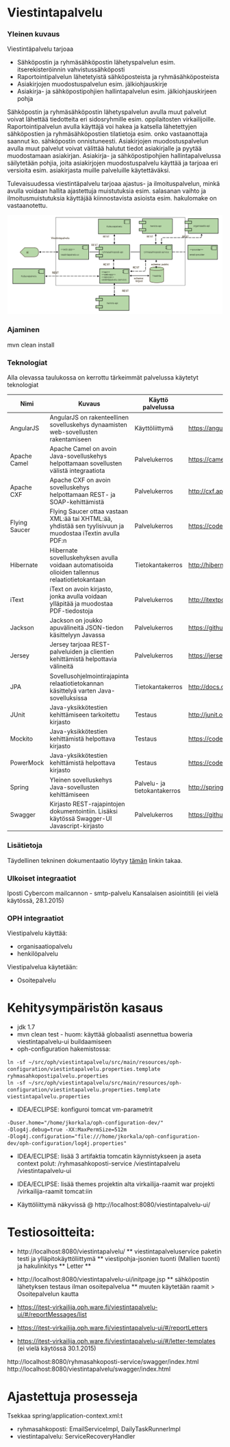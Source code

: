 Viestintapalvelu
================

### Yleinen kuvaus
Viestintäpalvelu tarjoaa
* Sähköpostin ja ryhmäsähköpostin lähetyspalvelun esim. itserekisteröinnin vahvistussähköposti
* Raportointipalvelun lähetetyistä sähköposteista ja ryhmäsähköposteista
* Asiakirjojen muodostuspalvelun esim. jälkiohjauskirje
* Asiakirja- ja sähköpostipohjien hallintapalvelun esim. jälkiohjauskirjeen pohja

Sähköpostin ja ryhmäsähköpostin lähetyspalvelun avulla muut palvelut voivat lähettää tiedotteita eri sidosryhmille esim. oppilaitosten virkailijoille. Raportointipalvelun avulla käyttäjä voi hakea ja katsella lähetettyjen sähköpostien ja ryhmäsähköpostien tilatietoja esim. onko vastaanottaja saannut ko. sähköpostin onnistuneesti. Asiakirjojen muodostuspalvelun avulla muut palvelut voivat välittää halutut tiedot asiakirjalle ja pyytää muodostamaan asiakirjan. Asiakirja- ja sähköpostipohjien hallintapalvelussa säilytetään pohjia, joita asiakirjojen muodostuspalvelu käyttää ja tarjoaa eri versioita esim. asiakirjasta muille palveluille käytettäväksi.

Tulevaisuudessa viestintäpalvelu tarjoaa ajastus- ja ilmoituspalvelun, minkä avulla voidaan hallita ajastettuja muistutuksia esim. salasanan vaihto ja ilmoitusmuistutuksia käyttäjää kiinnostavista asioista esim. hakulomake on vastaanotettu.

![Viestintäpalvelun arkkitehtuuri](doc/img/arkkitehtuuri.png)


### Ajaminen

mvn clean install

### Teknologiat

Alla olevassa taulukossa on kerrottu tärkeimmät palvelussa käytetyt teknologiat

| Nimi          | Kuvaus                                                                                                      | Käyttö palvelussa            | Linkki                                                  |
|---------------|-------------------------------------------------------------------------------------------------------------|------------------------------|---------------------------------------------------------|
| AngularJS     | AngularJS on rakenteellinen sovelluskehys dynaamisten web-sovellusten rakentamiseen                         | Käyttöliittymä               | https://angularjs.org                                   |
| Apache Camel  | Apache Camel on avoin Java-sovelluskehys helpottamaan sovellusten välistä integraatiota                     | Palvelukerros                | https://camel.apache.org                                |
| Apache CXF    | Apache CXF on avoin sovelluskehys helpottamaan REST- ja SOAP-kehittämistä                                   | Palvelukerros                | http://cxf.apache.org                                   |
| Flying Saucer | Flying Saucer ottaa vastaan XML:ää tai XHTML:ää, yhdistää sen tyylisivuun ja muodostaa iTextin avulla PDF:n | Palvelukerros                | https://code.google.com/p/flying-saucer                 |
| Hibernate     | Hibernate sovelluskehyksen avulla voidaan automatisoida olioiden tallennus relaatiotietokantaan             | Tietokantakerros             | http://hibernate.org                                    |
| iText         | iText on avoin kirjasto, jonka avulla voidaan ylläpitää ja muodostaa PDF-tiedostoja                         | Palvelukerros                | http://itextpdf.com                                     |
| Jackson       | Jackson on joukko apuvälineitä JSON-tiedon käsittelyyn Javassa                                              | Palvelukerros                | https://github.com/FasterXML/jackson                    |
| Jersey        | Jersey tarjoaa REST-palveluiden ja clientien kehittämistä helpottavia välineitä                             | Palvelukerros                | https://jersey.java.net/                                |
| JPA           | Sovellusohjelmointirajapinta relaatiotietokannan käsittelyä varten Java-sovelluksissa                       | Tietokantakerros             | http://docs.oracle.com/javaee/6/tutorial/doc/bnbpz.html |
| JUnit         | Java-yksikkötestien kehittämiseen tarkoitettu kirjasto                                                      | Testaus                      | http://junit.org/                                       |
| Mockito       | Java-yksikkötestien kehittämistä helpottava kirjasto                                                        | Testaus                      | https://code.google.com/p/mockito/                      |
| PowerMock     | Java-yksikkötestien kehittämistä helpottava kirjasto                                                        | Testaus                      | https://code.google.com/p/powermock/                    |
| Spring        | Yleinen sovelluskehys Java-sovellusten kehittämiseen                                                        | Palvelu- ja tietokantakerros | http://spring.io/                                       |
| Swagger       | Kirjasto REST-rajapintojen dokumentointiin. Lisäksi käytössä Swagger-UI Javascript-kirjasto                 | Palvelukerros                | https://github.com/wordnik/swagger-core                 |

### Lisätietoja
Täydellinen tekninen dokumentaatio löytyy [tämän](https://confluence.oph.ware.fi/confluence/pages/viewpage.action?pageId=18186424) linkin takaa.

### Ulkoiset integraatiot

Iposti
Cybercom mailcannon - smtp-palvelu
Kansalaisen asiointitili (ei vielä käytössä, 28.1.2015)

### OPH integraatiot

Viestipalvelu käyttää:
* organisaatiopalvelu
* henkilöpalvelu

Viestipalvelua käytetään:
* Osoitepalvelu

# Kehitysympäristön kasaus
* jdk 1.7
* mvn clean test - huom: käyttää globaalisti asennettua boweria viestintapalvelu-ui buildaamiseen
* oph-configuration hakemistossa:

```
ln -sf ~/src/oph/viestintapalvelu/src/main/resources/oph-configuration/viestintapalvelu.properties.template ryhmasahkopostipalvelu.properties
ln -sf ~/src/oph/viestintapalvelu/src/main/resources/oph-configuration/viestintapalvelu.properties.template viestintapalvelu.properties
```

* IDEA/ECLIPSE: konfiguroi tomcat vm-parametrit

```
-Duser.home="/home/jkorkala/oph-configuration-dev/"
-Dlog4j.debug=true -XX:MaxPermSize=512m
-Dlog4j.configuration="file:///home/jkorkala/oph-configuration-dev/oph-configuration/log4j.properties"
```
* IDEA/ECLIPSE: lisää 3 artifaktia tomcatin käynnistykseen ja aseta context polut: /ryhmasahkoposti-service /viestintapalvelu /viestintapalvelu-ui

* IDEA/ECLIPSE: lisää themes projektin alta virkailija-raamit war projekti /virkailija-raamit tomcat:iin

* Käyttöliittymä näkyvissä @ http://localhost:8080/viestintapalvelu-ui/

# Testiosoitteita:

* http://localhost:8080/viestintapalvelu/
** viestintapalveluservice paketin testi ja ylläpitokäyttöliittymä
** viestipohja-jsonien tuonti (Mallien tuonti) ja hakulinkitys
** Letter
**

* http://localhost:8080/viestintapalvelu-ui/initpage.jsp
** sähköpostin lähetyksen testaus ilman osoitepalvelua
** muuten käytetään raamit > Osoitepalvelun kautta

* https://itest-virkailija.oph.ware.fi/viestintapalvelu-ui/#/reportMessages/list
* https://itest-virkailija.oph.ware.fi/viestintapalvelu-ui/#/reportLetters
* https://itest-virkailija.oph.ware.fi/viestintapalvelu-ui/#/letter-templates (ei vielä käytössä 30.1.2015)

http://localhost:8080/ryhmasahkoposti-service/swagger/index.html
http://localhost:8080/viestintapalvelu/swagger/index.html

# Ajastettuja prosesseja

Tsekkaa spring/application-context.xml:t

* ryhmasahkoposti: EmailServiceImpl, DailyTaskRunnerImpl
* viestintapalvelu: ServiceRecoveryHandler
